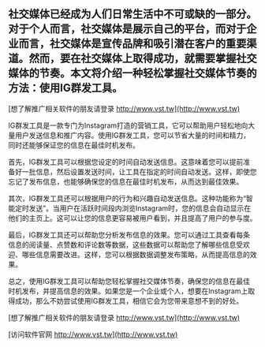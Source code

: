 ## **社交媒体已经成为人们日常生活中不可或缺的一部分。对于个人而言，社交媒体是展示自己的平台，而对于企业而言，社交媒体是宣传品牌和吸引潜在客户的重要渠道。然而，要在社交媒体上取得成功，就需要掌握社交媒体的节奏。本文将介绍一种轻松掌握社交媒体节奏的方法：使用IG群发工具。**

[想了解推广相关软件的朋友请登录 http://www.vst.tw](http://www.vst.tw)

IG群发工具是一款专门为Instagram打造的营销工具，它可以帮助用户轻松地向大量用户发送信息和推广内容。使用IG群发工具，您可以节省大量的时间和精力，同时还能够保证您的信息在最佳时机发布。

首先，IG群发工具可以根据您设定的时间自动发送信息。这意味着您可以提前准备好一批信息，然后设置发送时间，让工具在指定的时间自动发送。这样，即使您忘记了发布信息，也能够确保您的信息在最佳时机发布，从而达到最佳效果。

其次，IG群发工具还可以根据用户的行为和兴趣自动发送信息。这种功能称为“智能定时发送”。当用户在活跃时间段内浏览Instagram时，您的信息会自动显示在他们的主页上。这可以让您的信息更容易被用户看到，并且提高了用户的参与度。

最后，IG群发工具还可以帮助您分析发布信息的效果。您可以通过工具查看每条信息的阅读量、点赞数和评论数等数据，这些数据可以帮助您了解哪些信息受欢迎、哪些信息需要改进。这样，您可以根据数据调整发布策略，从而提高信息的效果。

总之，使用IG群发工具可以帮助您轻松掌握社交媒体节奏，确保您的信息在最佳时机发布，并提高信息的效果。如果您是一个企业或个人，想要在Instagram上取得成功，那么不妨尝试使用IG群发工具，相信它会为您带来意想不到的好处。

[想了解推广相关软件的朋友请登录 http://www.vst.tw](http://www.vst.tw)


[访问软件官网 http://www.vst.tw](http://www.vst.tw)
